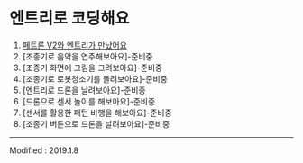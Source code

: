 
# 엔트리로 코딩해요

 1. [페트론 V2와 엔트리가 만났어요](lesson1)
 2. [조종기로 음악을 연주해보아요]-준비중
 3. [조종기 화면에 그림을 그려보아요]-준비중
 4. [조종기로 로봇청소기를 돌려보아요]-준비중
 5. [엔트리로 드론을 날려보아요]-준비중
 6. [드론으로 센서 놀이를 해보아요]-준비중
 7. [센서를 활용한 패턴 비행을 해보아요]-준비중
 8. [조종기 버튼으로 드론을 날려보아요]-준비중

---

Modified : 2019.1.8